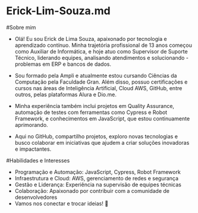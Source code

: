 # Erick-Lim-Souza.md


#Sobre mim

- Olá! Eu sou Erick de Lima Souza, apaixonado por tecnologia e aprendizado contínuo. Minha trajetória profissional de 13 anos começou como Auxiliar de Informática, e hoje atuo como Supervisor de Suporte Técnico, liderando equipes, analisando atendimentos e solucionando -problemas em ERP e bancos de dados.

- Sou formado pela Ampli e atualmente estou cursando Ciências da Computação pela Faculdade Gran. Além disso, possuo certificações e cursos nas áreas de Inteligência Artificial, Cloud AWS, GitHub, entre outros, pelas plataformas Alura e Dio.me.

- Minha experiência também inclui projetos em Quality Assurance, automação de testes com ferramentas como Cypress e Robot Framework, e conhecimentos em JavaScript, que estou continuamente aprimorando.

- Aqui no GitHub, compartilho projetos, exploro novas tecnologias e busco colaborar em iniciativas que ajudem a criar soluções inovadoras e impactantes.

#Habilidades e Interesses

- Programação e Automação: JavaScript, Cypress, Robot Framework
- Infraestrutura e Cloud: AWS, gerenciamento de redes e segurança
- Gestão e Liderança: Experiência na supervisão de equipes técnicas
- Colaboração: Apaixonado por contribuir com a comunidade de desenvolvedores
- Vamos nos conectar e trocar ideias! 🚀
